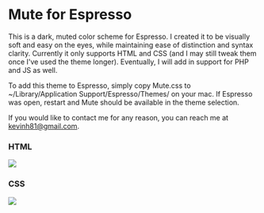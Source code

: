 Mute for Espresso
=================

This is a dark, muted color scheme for Espresso. I created it to be visually soft and easy on the eyes, while maintaining ease of distinction and syntax clarity. Currently it only supports HTML and CSS (and I may still tweak them once I've used the theme longer). Eventually, I will add in support for PHP and JS as well.

To add this theme to Espresso, simply copy Mute.css to ~/Library/Application Support/Espresso/Themes/ on your mac. If Espresso was open, restart and Mute should be available in the theme selection.

If you would like to contact me for any reason, you can reach me at kevinh81@gmail.com.

<h3>HTML</h3>

<img src="http://i32.photobucket.com/albums/d46/kevin_hamil/mute-html.jpg" border="0"/>

<h3>CSS</h3>

<img src="http://i32.photobucket.com/albums/d46/kevin_hamil/mute-css.jpg" border="0" />
